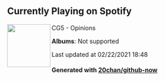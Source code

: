 ## Currently Playing on Spotify

[<img align="left" width="100" src="https://i.scdn.co/image/ab67616d0000b2736b5efa3f1b9780630bd1a5f7">](https://open.spotify.com/album/5Kds98v7gDg9qJgu2qcR2Q)

CG5 - Opinions

**Albums**: Not supported

Last updated at 02/22/2021 18:48

#### Generated with [20chan/github-now](https://github.com/20chan/github-now)


<!--
**20chan/20chan** is a ✨ _special_ ✨ repository because its `README.md` (this file) appears on your GitHub profile.

Here are some ideas to get you started:

- 🔭 I’m currently working on ...
- 🌱 I’m currently learning ...
- 👯 I’m looking to collaborate on ...
- 🤔 I’m looking for help with ...
- 💬 Ask me about ...
- 📫 How to reach me: ...
- 😄 Pronouns: ...
- ⚡ Fun fact: ...
-->
